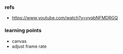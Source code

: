 ### refs
- https://www.youtube.com/watch?v=vyqbNFMDRGQ

### learning points
- canvas
- adjust frame rate
